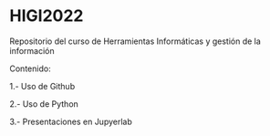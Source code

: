 # HIGI2022
Repositorio del curso de Herramientas Informáticas y gestión de la información

Contenido:

1.- Uso de Github

2.- Uso de Python
 
3.- Presentaciones en Jupyerlab
